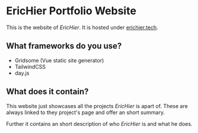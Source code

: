 # EricHier Portfolio Website

This is the website of *EricHier*. It is hosted under [erichier.tech](erichier.tech). 

## What frameworks do you use? 

- Gridsome (Vue static site generator)
- TailwindCSS 
- day.js

## What does it contain? 

This website just showcases all the projects *EricHier* is apart of. These are always linked to they project's 
page and offer an short summary. 

Further it contains an short description of who *EricHier* is and what he does. 
